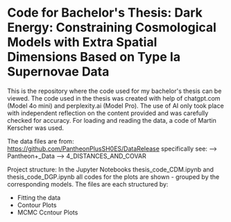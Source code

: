 # Code for Bachelor's Thesis: Dark Energy: Constraining Cosmological Models with Extra Spatial Dimensions Based on Type Ia Supernovae Data
This is the repository where the code used for my bachelor's thesis can be viewed. 
The code used in the thesis was created with help of chatgpt.com (Model 4o mini) and perplexity.ai (Model Pro). The use of AI only took place with independent reflection on the content provided and was carefully checked for accuracy. For loading and reading the data, a code of Martin Kerscher was used.

The data files are from: https://github.com/PantheonPlusSH0ES/DataRelease
specifically see:
--> Pantheon+_Data --> 4_DISTANCES_AND_COVAR

Project structure:
In the Jupyter Notebooks thesis_code_CDM.ipynb and thesis_code_DGP.ipynb all codes for the plots are shown - grouped by the corresponding models.
The files are each structured by:
- Fitting the data
- Contour Plots
- MCMC Ccntour Plots



